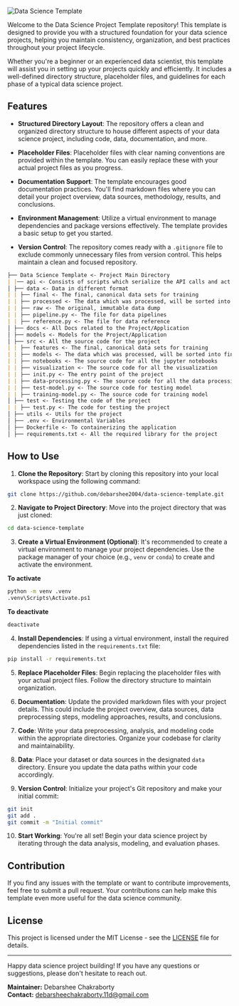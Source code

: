![Data Science Template](https://github.com/debarshee2004/data_science_template/assets/129538241/830a7f1d-34f3-4f35-82d4-4142158d33c9)

Welcome to the Data Science Project Template repository! This template is designed to provide you with a structured foundation for your data science projects, helping you maintain consistency, organization, and best practices throughout your project lifecycle.

Whether you're a beginner or an experienced data scientist, this template will assist you in setting up your projects quickly and efficiently. It includes a well-defined directory structure, placeholder files, and guidelines for each phase of a typical data science project.

## Features

- **Structured Directory Layout**: The repository offers a clean and organized directory structure to house different aspects of your data science project, including code, data, documentation, and more.

- **Placeholder Files**: Placeholder files with clear naming conventions are provided within the template. You can easily replace these with your actual project files as you progress.

- **Documentation Support**: The template encourages good documentation practices. You'll find markdown files where you can detail your project overview, data sources, methodology, results, and conclusions.

- **Environment Management**: Utilize a virtual environment to manage dependencies and package versions effectively. The template provides a basic setup to get you started.

- **Version Control**: The repository comes ready with a `.gitignore` file to exclude commonly unnecessary files from version control. This helps maintain a clean and focused repository.

```md
├── Data Science Template <- Project Main Directory
| |── api <- Consists of scripts which serialize the API calls and act as a endpoint facilitating for project functions.
│ ├── data <- Data in different format
| | ├── final <- The final, canonical data sets for training
| | ├── processed <- The data which was processed, will be sorted into final
| | ├── raw <- The original, immutable data dump
| | ├── pipeline.py <- The file for data pipelines
| | ├── reference.py <- The file for data reference
│ ├── docs <- All Docs related to the Project/Application
│ ├── models <- Models for the Project/Application
│ ├── src <- All the source code for the project
| | ├── features <- The final, canonical data sets for training
| | ├── models <- The data which was processed, will be sorted into final
| | ├── notebooks <- The source code for all the jupyter notebooks
| | ├── visualization <- The source code for all the visualization
| | ├── init.py <- The entry point of the project
| | ├── data-processing.py <- The source code for all the data processing
| | ├── test-model.py <- The source code for testing model
| | ├── training-model.py <- The source code for training model
│ ├── test <- Testing the code of the project
| | ├── test.py <- The code for testing the project
│ ├── utils <- Utils for the project
│ ├── .env <- Environmental Variables
│ ├── Dockerfile <- To containerizing the application
│ ├── requirements.txt <- All the required library for the project
```

## How to Use

1. **Clone the Repository**: Start by cloning this repository into your local workspace using the following command:

```sh
git clone https://github.com/debarshee2004/data-science-template.git
```

2. **Navigate to Project Directory**: Move into the project directory that was just cloned:

```sh
cd data-science-template
```

3. **Create a Virtual Environment (Optional)**: It's recommended to create a virtual environment to manage your project dependencies. Use the package manager of your choice (e.g., `venv` or `conda`) to create and activate the environment.

**To activate**

```sh
python -m venv .venv
.venv\Scripts\Activate.ps1
```

**To deactivate**

```sh
deactivate
```

4. **Install Dependencies**: If using a virtual environment, install the required dependencies listed in the `requirements.txt` file:

```sh
pip install -r requirements.txt
```

5. **Replace Placeholder Files**: Begin replacing the placeholder files with your actual project files. Follow the directory structure to maintain organization.

6. **Documentation**: Update the provided markdown files with your project details. This could include the project overview, data sources, data preprocessing steps, modeling approaches, results, and conclusions.

7. **Code**: Write your data preprocessing, analysis, and modeling code within the appropriate directories. Organize your codebase for clarity and maintainability.

8. **Data**: Place your dataset or data sources in the designated `data` directory. Ensure you update the data paths within your code accordingly.

9. **Version Control**: Initialize your project's Git repository and make your initial commit:

```sh
git init
git add .
git commit -m "Initial commit"
```

10. **Start Working**: You're all set! Begin your data science project by iterating through the data analysis, modeling, and evaluation phases.

## Contribution

If you find any issues with the template or want to contribute improvements, feel free to submit a pull request. Your contributions can help make this template even more useful for the data science community.

## License

This project is licensed under the MIT License - see the [LICENSE](https://github.com/debarshee2004/data-science-template/blob/main/LICENSE) file for details.

---

Happy data science project building! If you have any questions or suggestions, please don't hesitate to reach out.

**Maintainer:** Debarshee Chakraborty <br/>
**Contact:** debarsheechakraborty.11d@gmail.com
